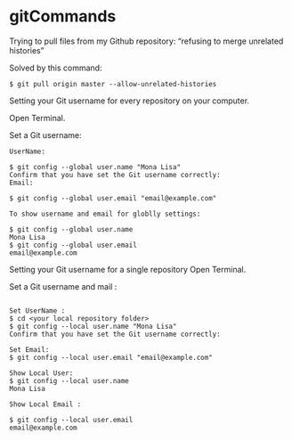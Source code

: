# gitCommands
Trying to pull files from my Github repository: “refusing to merge unrelated histories”  

 Solved by this command: 

```
$ git pull origin master --allow-unrelated-histories

```

Setting your Git username for every repository on your computer.  

Open Terminal.

Set a Git username:
```
UserName: 

$ git config --global user.name "Mona Lisa"
Confirm that you have set the Git username correctly:
Email: 

$ git config --global user.email "email@example.com"

```
```
To show username and email for globlly settings: 

$ git config --global user.name
Mona Lisa
$ git config --global user.email 
email@example.com

```

Setting your Git username for a single repository
Open Terminal.

Set a Git username and mail :
```

Set UserName : 
$ cd <your local repository folder>
$ git config --local user.name "Mona Lisa"
Confirm that you have set the Git username correctly:

Set Email: 
$ git config --local user.email "email@example.com"

Show Local User: 
$ git config --local user.name
Mona Lisa

Show Local Email :

$ git config --local user.email 
email@example.com

```

